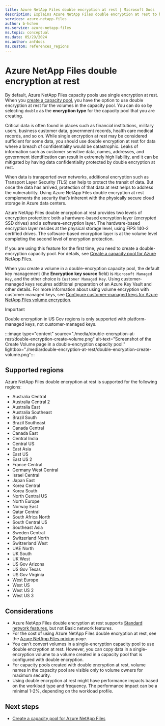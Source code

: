```yaml
---
title: Azure NetApp Files double encryption at rest | Microsoft Docs
description: Explains Azure NetApp Files double encryption at rest to help you use this feature.
services: azure-netapp-files
author: b-hchen
ms.service: azure-netapp-files
ms.topic: conceptual
ms.date: 05/29/2024
ms.author: anfdocs
ms.custom: references_regions
---
```

# Azure NetApp Files double encryption at rest

By default, Azure NetApp Files capacity pools use single encryption at rest. When you [create a capacity pool](azure-netapp-files-set-up-capacity-pool.md#encryption_type), you have the option to use double encryption at rest for the volumes in the capacity pool. You can do so by selecting `double` as the **encryption type** for the capacity pool that you are creating.  

Critical data is often found in places such as financial institutions, military users, business customer data, government records, health care medical records, and so on.  While single encryption at rest may be considered sufficient for some data, you should use double encryption at rest for data where a breach of confidentiality would be catastrophic. Leaks of information such as customer sensitive data, names, addresses, and government identification can result in extremely high liability, and it can be mitigated by having data confidentiality protected by double encryption at rest.

When data is transported over networks, additional encryption such as Transport Layer Security (TLS) can help to protect the transit of data. But once the data has arrived, protection of that data at rest helps to address the vulnerability. Using Azure NetApp Files double encryption at rest complements the security that’s inherent with the physically secure cloud storage in Azure data centers.

Azure NetApp Files double encryption at rest provides two levels of encryption protection: both a hardware-based encryption layer (encrypted SSD drives) and a software-encryption layer. The hardware-based encryption layer resides at the physical storage level, using FIPS 140-2 certified drives. The software-based encryption layer is at the volume level completing the second level of encryption protection.

If you are using this feature for the first time, you need to create a double-encryption capacity pool. For details, see [Create a capacity pool for Azure NetApp Files](azure-netapp-files-set-up-capacity-pool.md).

When you create a volume in a double-encryption capacity pool, the default key management (the **Encryption key source** field) is `Microsoft Managed Key`, and the other choice is `Customer Managed Key`. Using customer-managed keys requires additional preparation of an Azure Key Vault and other details.  For more information about using volume encryption with customer managed keys, see [Configure customer-managed keys for Azure NetApp Files volume encryption](configure-customer-managed-keys.md).

>[!IMPORTANT]
>Double encryption in US Gov regions is only supported with platform-managed keys, not customer-managed keys.

:::image type="content" source="./media/double-encryption-at-rest/double-encryption-create-volume.png" alt-text="Screenshot of the Create Volume page in a double-encryption capacity pool." lightbox="./media/double-encryption-at-rest/double-encryption-create-volume.png":::

## Supported regions

Azure NetApp Files double encryption at rest is supported for the following regions:  

* Australia Central 
* Australia Central 2 
* Australia East  
* Australia Southeast 
* Brazil South  
* Brazil Southeast 
* Canada Central  
* Canada East
* Central India 
* Central US  
* East Asia
* East US
* East US 2
* France Central  
* Germany West Central 
* Israel Central 
* Japan East  
* Korea Central 
* Korea South 
* North Central US
* North Europe 
* Norway East 
* Qatar Central
* South Africa North 
* South Central US
* Southeast Asia 
* Sweden Central
* Switzerland North 
* Switzerland West 
* UAE North
* UK South 
* UK West
* US Gov Arizona
* US Gov Texas
* US Gov Virginia
* West Europe
* West US
* West US 2
* West US 3
 
## Considerations

* Azure NetApp Files double encryption at rest supports [Standard network features](azure-netapp-files-network-topologies.md#configurable-network-features), but not Basic network features. 
* For the cost of using Azure NetApp Files double encryption at rest, see the [Azure NetApp Files pricing](https://azure.microsoft.com/pricing/details/netapp/) page.
* You can't convert volumes in a single-encryption capacity pool to use double encryption at rest. However, you can copy data in a single-encryption volume to a volume created in a capacity pool that is configured with double encryption.  
* For capacity pools created with double encryption at rest, volume names in the capacity pool are visible only to volume owners for maximum security.
* Using double encryption at rest might have performance impacts based on the workload type and frequency. The performance impact can be a minimal 1-2%, depending on the workload profile. 

## Next steps

* [Create a capacity pool for Azure NetApp Files](azure-netapp-files-set-up-capacity-pool.md)
